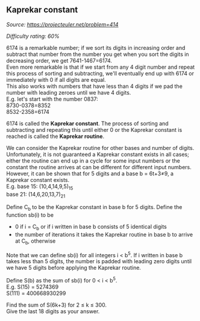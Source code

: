 Kaprekar constant
-----------------

*Source: https://projecteuler.net/problem=414*


*Difficulty rating: 60%*

6174 is a remarkable number; if we sort its digits in increasing order
and subtract that number from the number you get when you sort the
digits in decreasing order, we get 7641-1467=6174.\
 Even more remarkable is that if we start from any 4 digit number and
repeat this process of sorting and subtracting, we'll eventually end up
with 6174 or immediately with 0 if all digits are equal.\
 This also works with numbers that have less than 4 digits if we pad the
number with leading zeroes until we have 4 digits.\
 E.g. let's start with the number 0837:\
 8730-0378=8352\
 8532-2358=6174

6174 is called the **Kaprekar constant**. The process of sorting and
subtracting and repeating this until either 0 or the Kaprekar constant
is reached is called the **Kaprekar routine**.

We can consider the Kaprekar routine for other bases and number of
digits.\
 Unfortunately, it is not guaranteed a Kaprekar constant exists in all
cases; either the routine can end up in a cycle for some input numbers
or the constant the routine arrives at can be different for different
input numbers.\
 However, it can be shown that for 5 digits and a base b = 6t+3≠9, a
Kaprekar constant exists.\
 E.g. base 15: (10,4,14,9,5)<sub>15</sub>\
 base 21: (14,6,20,13,7)<sub>21</sub>

Define C<sub>b</sub> to be the Kaprekar constant in base b for 5 digits. Define
the function sb(i) to be

-   0 if i = C<sub>b</sub> or if i written in base b consists of 5 identical
    digits
-   the number of iterations it takes the Kaprekar routine in base b to
    arrive at C<sub>b</sub>, otherwise

Note that we can define sb(i) for all integers i \< b<sup>5</sup>. If i written
in base b takes less than 5 digits, the number is padded with leading
zero digits until we have 5 digits before applying the Kaprekar routine.

Define S(b) as the sum of sb(i) for 0 \< i \< b<sup>5</sup>.\
 E.g. S(15) = 5274369\
 S(111) = 400668930299

Find the sum of S(6k+3) for 2 ≤ k ≤ 300.\
 Give the last 18 digits as your answer.
